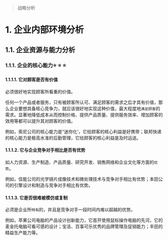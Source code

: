 >   战略分析

# 1. 企业内部环境分析

## 1.1. 企业资源与能力分析

### 1.1.1. 企业的核心能力:star: :star: :star: 

#### 1.1.1.1. 它对顾客是否有价值

必须很好地实现顾客所看重的价值。

任何一个产品或者服务，只有被顾客所认可、满足顾客的需求之后才具有价值，那么企业要想具备核心竞争力，就应该很好地实现这种价值，最大程度地`满足顾客`的需求。显著地降低成本从而控制价格、提供产品质量、提供服务效率、增加顾客的效用等都可以提升其对顾客的价值。

例如，索尼公司的核心能力是“迷你化’，它给顾客的核心利益是好携带；联邦快递的核心能力是极高水准的后勤管理，它给顾客的核心利益是及时运送。

#### 1.1.1.2. 它与企业竞争对手相比是否有优势

如人力资源、生产制造、产品质量、研究开发、销售网络和企业文化等方面的`优势`。

例如，佳能公司的光学镜片成像技术和微处理技术与竞争对手相比有优势；本田公司的引擎设计和制造与竞争对手相比有优势。

#### 1.1.1.3. 它是否很难被模仿或复制

必须是企业所`特有`的，并且是竞争对手一段时间内难以超越的优势。

例如，苹果公司电脑的产品设计创新能力，它首开使用鼠标操作电脑的先河，它的麦金托电脑可看可感的设计；宝洁、百事可乐优秀的品牌管理及促销能力；丰田的精益生产能力等。
